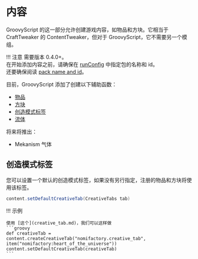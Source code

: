 # 内容

GroovyScript 的这一部分允许创建游戏内容，如物品和方块。它相当于 CraftTweaker 的 ContentTweaker，但对于 GroovyScript，它不需要另一个模组。

!!! 注意
    需要版本 0.4.0+。<br>
    在开始添加内容之前，请确保在 [runConfig](../../getting_started.md#run-config) 中指定包的名称和 id。<br>
    还要确保阅读 [pack name and id](../../getting_started.md#pack-name-and-id)。

目前，GroovyScript 添加了创建以下辅助函数：

- [物品](item.md)
- [方块](block.md)
- [创造模式标签](creative_tab.md)
- [流体](fluid.md)

将来将推出：

- Mekanism 气体

## 创造模式标签
您可以设置一个默认的创造模式标签，如果没有另行指定，注册的物品和方块将使用该标签。
```groovy
content.setDefaultCreativeTab(CreativeTabs tab)
```

!!! 示例

    使用 [这个](creative_tab.md)，我们可以这样做
    ```groovy
    def creativeTab = content.createCreativeTab("nomifactory.creative_tab", item("nomifactory:heart_of_the_universe"))
    content.setDefaultCreativeTab(creativeTab)
    ```